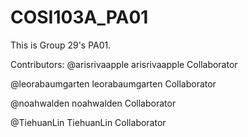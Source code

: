 ﻿# COSI103A_PA01
This is Group 29's PA01.

Contributors:
@arisrivaapple
arisrivaapple
Collaborator

@leorabaumgarten
leorabaumgarten
Collaborator

@noahwalden
noahwalden
Collaborator

@TiehuanLin
TiehuanLin
Collaborator
